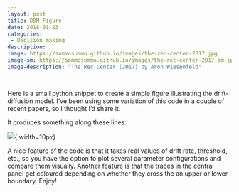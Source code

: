 ```yaml
---
layout: post
title: DDM Figure
date: 2018-01-23
categories:
 - Decision making
description:
image: https://sammosummo.github.io/images/the-rec-center-2017.jpg
image-sm: https://sammosummo.github.io/images/the-rec-center-2017-sm.jpg
image-description: "The Rec Center (2017) by Aron Wiesenfeld"

---
```

Here is a small python snippet to create a simple figure illustrating the drift-diffusion model. I’ve been using some variation of this code in a couple of recent papers, so I thought I’d share it.

It produces something along these lines:

![](https://sammosummo.github.io/images/ddm.png){:width=10px}

A nice feature of the code is that it takes real values of drift rate, threshold, etc., so you have the option to plot several parameter configurations and compare them visually. Another feature is that the traces in the central panel get coloured depending on whether they cross the an upper or lower boundary. Enjoy!

<script src="https://gist.github.com/sammosummo/dbc28e35cc40bd7f9e020f6920a43142.js"></script>
